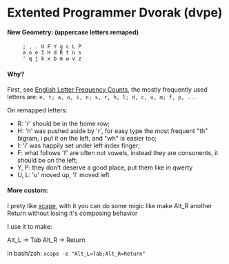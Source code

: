 Extented Programmer Dvorak (dvpe)
=================================
#### New Geometry: (uppercase letters remaped)
```
     ; , . U F Y g c L P
     a o e I H d R t n s
     ' q j k x b m w v z
```

#### Why?
First, see [English Letter Frequency Counts](http://norvig.com/mayzner.html),
the mostly frequently used letters are:
`e, t; a, o, i, n; s, r, h, l; d, c, u, m; f, p, ...`

On remapped letters:
 - R: 'r' should be in the home row;
 - H: 'h' was pushed aside by 'r', for easy type the most frequent "th" bigram, i put it on the left, and "wh" is easier too;
 - I: 'i' was happily set under left index finger;
 - F: what follows 'f' are often not vowels, instead they are consonents, it should be on the left;
 - Y, P: they don't deserve a good place, put them like in qwerty
 - U, L: 'u' moved up, 'l' moved left
 
#### More custom:
I prety like [xcape](https://github.com/alols/xcape), with it you can do some migic like make Alt_R another Return without losing it's composing behavior

I use it to make:

 Alt_L    ->  Tab
 Alt_R    ->  Return

in bash/zsh: `xcape -e "Alt_L=Tab;Alt_R=Return"`
